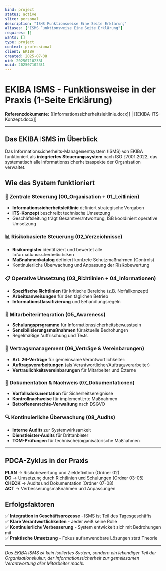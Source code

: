 ```yaml
---
kind: project
status: active
slice: personal
description: "ISMS Funktionsweise Eine Seite Erklärung"
aliases: ["ISMS Funktionsweise Eine Seite Erklärung"]
requires: []
wants: []
type: project
context: professional
client: EKIBA
created: 2025-07-08
uid: 202507102331
uuid: 202507102331
---
```


# EKIBA ISMS - Funktionsweise in der Praxis (1-Seite Erklärung)

**Referenzdokumente:** [[Informationssicherheitsleitlinie.docx]] | [[EKIBA-ITS-Konzept.docx]]

---

## Das EKIBA ISMS im Überblick

Das Informationssicherheits-Managementsystem (ISMS) von EKIBA funktioniert als **integriertes Steuerungssystem** nach ISO 27001:2022, das systematisch alle Informationssicherheitsaspekte der Organisation verwaltet.

## Wie das System funktioniert

### 🎯 **Zentrale Steuerung (00_Organisation + 01_Leitlinien)**
- **Informationssicherheitsleitlinie** definiert strategische Vorgaben
- **ITS-Konzept** beschreibt technische Umsetzung  
- Geschäftsleitung trägt Gesamtverantwortung, ISB koordiniert operative Umsetzung

### 📊 **Risikobasierte Steuerung (02_Verzeichnisse)**
- **Risikoregister** identifiziert und bewertet alle Informationssicherheitsrisiken
- **Maßnahmenkatalog** definiert konkrete Schutzmaßnahmen (Controls)
- Kontinuierliche Überwachung und Anpassung der Risikobewertung

### 📋 **Operative Umsetzung (03_Richtlinien + 04_Informationen)**
- **Spezifische Richtlinien** für kritische Bereiche (z.B. Notfallkonzept)
- **Arbeitsanweisungen** für den täglichen Betrieb
- **Informationsklassifizierung** und Behandlungsregeln

### 👥 **Mitarbeiterintegration (05_Awareness)**
- **Schulungsprogramme** für Informationssicherheitsbewusstsein
- **Sensibilisierungsmaßnahmen** für aktuelle Bedrohungen
- Regelmäßige Auffrischung und Tests

### 📄 **Vertragsmanagement (06_Verträge & Vereinbarungen)**
- **Art. 26-Verträge** für gemeinsame Verantwortlichkeiten
- **Auftragsverarbeitungen** (als Verantwortlicher/Auftragsverarbeiter)
- **Vertraulichkeitsvereinbarungen** für Mitarbeiter und Externe

### 📝 **Dokumentation & Nachweis (07_Dokumentationen)**
- **Vorfallsdokumentation** für Sicherheitsereignisse
- **Kontrollnachweise** für implementierte Maßnahmen
- **Betroffenenrechte-Verwaltung** nach DSGVO

### 🔍 **Kontinuierliche Überwachung (08_Audits)**
- **Interne Audits** zur Systemwirksamkeit
- **Dienstleister-Audits** für Drittanbieter
- **TOM-Prüfungen** für technische/organisatorische Maßnahmen

---

## PDCA-Zyklus in der Praxis

**PLAN** → Risikobewertung und Zieldefinition (Ordner 02)  
**DO** → Umsetzung durch Richtlinien und Schulungen (Ordner 03-05)  
**CHECK** → Audits und Dokumentation (Ordner 07-08)  
**ACT** → Verbesserungsmaßnahmen und Anpassungen

## Erfolgsfaktoren

✅ **Integration in Geschäftsprozesse** - ISMS ist Teil des Tagesgeschäfts  
✅ **Klare Verantwortlichkeiten** - Jeder weiß seine Rolle  
✅ **Kontinuierliche Verbesserung** - System entwickelt sich mit Bedrohungen mit  
✅ **Praktische Umsetzung** - Fokus auf anwendbare Lösungen statt Theorie

---

*Das EKIBA ISMS ist kein isoliertes System, sondern ein lebendiger Teil der Organisationskultur, der Informationssicherheit zur gemeinsamen Verantwortung aller Mitarbeiter macht.*
